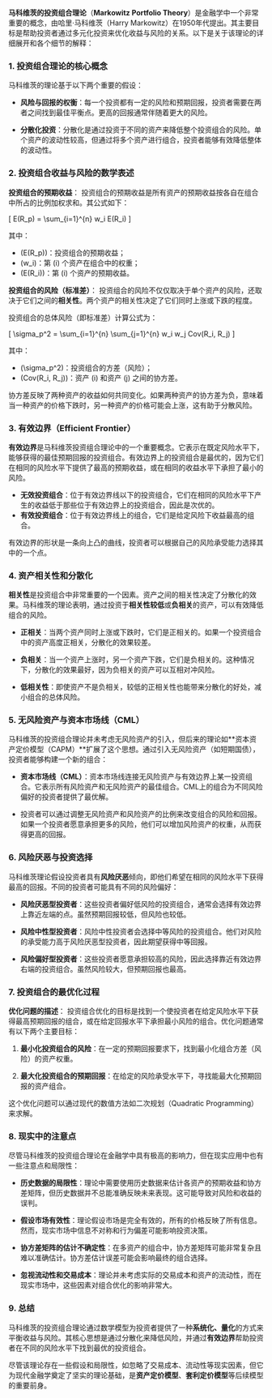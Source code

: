 **马科维茨的投资组合理论**（**Markowitz Portfolio Theory**）是金融学中一个非常重要的概念，由哈里·马科维茨（Harry Markowitz）在1950年代提出。其主要目标是帮助投资者通过多元化投资来优化收益与风险的关系。以下是关于该理论的详细展开和各个细节的解释：

### 1. 投资组合理论的核心概念

马科维茨的理论基于以下两个重要的假设：

- **风险与回报的权衡**：每一个投资都有一定的风险和预期回报，投资者需要在两者之间找到最佳平衡点。更高的回报通常伴随着更大的风险。
  
- **分散化投资**：分散化是通过投资于不同的资产来降低整个投资组合的风险。单个资产的波动性较高，但通过将多个资产进行组合，投资者能够有效降低整体的波动性。

### 2. 投资组合收益与风险的数学表述

**投资组合的预期收益**：
投资组合的预期收益是所有资产的预期收益按各自在组合中所占的比例加权求和。其公式如下：

\[
E(R_p) = \sum_{i=1}^{n} w_i E(R_i)
\]

其中：
- \(E(R_p)\)：投资组合的预期收益；
- \(w_i\)：第 \(i\) 个资产在组合中的权重；
- \(E(R_i)\)：第 \(i\) 个资产的预期收益。

**投资组合的风险（标准差）**：
投资组合的风险不仅仅取决于单个资产的风险，还取决于它们之间的**相关性**。两个资产的相关性决定了它们同时上涨或下跌的程度。

投资组合的总体风险（即标准差）计算公式为：

\[
\sigma_p^2 = \sum_{i=1}^{n} \sum_{j=1}^{n} w_i w_j Cov(R_i, R_j)
\]

其中：
- \(\sigma_p^2\)：投资组合的方差（风险）；
- \(Cov(R_i, R_j)\)：资产 \(i\) 和资产 \(j\) 之间的协方差。

协方差反映了两种资产的收益如何共同变化。如果两种资产的协方差为负，意味着当一种资产的价格下跌时，另一种资产的价格可能会上涨，这有助于分散风险。

### 3. 有效边界（Efficient Frontier）

**有效边界**是马科维茨投资组合理论中的一个重要概念。它表示在既定风险水平下，能够获得的最佳预期回报的投资组合。有效边界上的投资组合是最优的，因为它们在相同的风险水平下提供了最高的预期收益，或在相同的收益水平下承担了最小的风险。

- **无效投资组合**：位于有效边界线以下的投资组合，它们在相同的风险水平下产生的收益低于那些位于有效边界上的投资组合，因此是次优的。
- **有效投资组合**：位于有效边界线上的组合，它们是给定风险下收益最高的组合。

有效边界的形状是一条向上凸的曲线，投资者可以根据自己的风险承受能力选择其中的一个点。

### 4. 资产相关性和分散化

**相关性**是投资组合中非常重要的一个因素。资产之间的相关性决定了分散化的效果。马科维茨的理论表明，通过投资于**相关性较低**或**负相关**的资产，可以有效降低组合的风险。

- **正相关**：当两个资产同时上涨或下跌时，它们是正相关的。如果一个投资组合中的资产高度正相关，分散化的效果较差。
  
- **负相关**：当一个资产上涨时，另一个资产下跌，它们是负相关的。这种情况下，分散化的效果最好，因为负相关的资产可以互相对冲风险。

- **低相关性**：即使资产不是负相关，较低的正相关性也能带来分散化的好处，减小组合的总体风险。

### 5. 无风险资产与资本市场线（CML）

马科维茨的投资组合理论并未考虑无风险资产的引入，但后来的理论如**资本资产定价模型（CAPM）**扩展了这个思想。通过引入无风险资产（如短期国债），投资者能够构建一个新的组合：

- **资本市场线（CML）**：资本市场线连接无风险资产与有效边界上某一投资组合。它表示所有风险资产和无风险资产的最佳组合。CML上的组合为不同风险偏好的投资者提供了最优解。
  
- 投资者可以通过调整无风险资产和风险资产的比例来改变组合的风险和回报。如果一个投资者愿意承担更多的风险，他们可以增加风险资产的权重，从而获得更高的回报。

### 6. 风险厌恶与投资选择

马科维茨理论假设投资者具有**风险厌恶**倾向，即他们希望在相同的风险水平下获得最高的回报。不同的投资者可能具有不同的风险偏好：

- **风险厌恶型投资者**：这些投资者偏好低风险的投资组合，通常会选择有效边界上靠近左端的点。虽然预期回报较低，但风险也较低。
  
- **风险中性型投资者**：风险中性投资者会选择中等风险的投资组合。他们对风险的承受能力高于风险厌恶型投资者，因此期望获得中等回报。
  
- **风险偏好型投资者**：这些投资者愿意承担较高的风险，因此选择靠近有效边界右端的投资组合。虽然风险较大，但预期回报也最高。

### 7. 投资组合的最优化过程

**优化问题的描述**：
投资组合优化的目标是找到一个使投资者在给定风险水平下获得最高预期回报的组合，或在给定回报水平下承担最小风险的组合。优化问题通常有以下两个主要目标：

1. **最小化投资组合的风险**：在一定的预期回报要求下，找到最小化组合方差（风险）的资产权重。
   
2. **最大化投资组合的预期回报**：在给定的风险承受水平下，寻找能最大化预期回报的资产组合。

这个优化问题可以通过现代的数值方法如二次规划（Quadratic Programming）来求解。

### 8. 现实中的注意点

尽管马科维茨的投资组合理论在金融学中具有极高的影响力，但在现实应用中也有一些注意点和局限性：

- **历史数据的局限性**：理论中需要使用历史数据来估计各资产的预期收益和协方差矩阵，但历史数据并不总能准确反映未来表现。这可能导致对风险和收益的误判。
  
- **假设市场有效性**：理论假设市场是完全有效的，所有的价格反映了所有信息。然而，现实市场中信息不对称和行为偏差可能影响投资决策。
  
- **协方差矩阵的估计不确定性**：在多资产的组合中，协方差矩阵可能非常复杂且难以准确估计。协方差估计误差可能会影响最终的组合选择。
  
- **忽视流动性和交易成本**：理论并未考虑实际的交易成本和资产的流动性，而在现实市场中，这些因素对组合优化的影响非常大。

### 9. 总结

马科维茨的投资组合理论通过数学模型为投资者提供了一种**系统化、量化**的方式来平衡收益与风险。其核心思想是通过分散化来降低风险，并通过**有效边界**帮助投资者在不同的风险水平下找到最优的投资组合。

尽管该理论存在一些假设和局限性，如忽略了交易成本、流动性等现实因素，但它为现代金融学奠定了坚实的理论基础，是**资产定价模型**、**套利定价模型**等后续模型的重要前身。